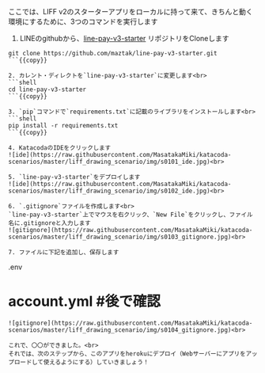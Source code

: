 ここでは、LIFF v2のスターターアプリをローカルに持って来て、きちんと動く環境にするために、3つのコマンドを実行します

1. LINEのgithubから、[line-pay-v3-starter](https://github.com/maztak/line-pay-v3-starter) リポジトリをCloneします<br>
```shell
git clone https://github.com/maztak/line-pay-v3-starter.git
```{{copy}}

2. カレント・ディレクトを`line-pay-v3-starter`に変更します<br>
```shell
cd line-pay-v3-starter
```{{copy}}

3. `pip`コマンドで`requirements.txt`に記載のライブラリをインストールします<br>
```shell
pip install -r requirements.txt
```{{copy}}

4. KatacodaのIDEをクリックします
![ide](https://raw.githubusercontent.com/MasatakaMiki/katacoda-scenarios/master/liff_drawing_scenario/img/s0101_ide.jpg)<br>

5. `line-pay-v3-starter`をデプロイします
![ide](https://raw.githubusercontent.com/MasatakaMiki/katacoda-scenarios/master/liff_drawing_scenario/img/s0102_ide.jpg)<br>

6. `.gitignore`ファイルを作成します<br>
`line-pay-v3-starter`上でマウスを右クリック、`New File`をクリックし、ファイル名に.gitignoreと入力します
![gitignore](https://raw.githubusercontent.com/MasatakaMiki/katacoda-scenarios/master/liff_drawing_scenario/img/s0103_gitignore.jpg)<br>

7. ファイルに下記を追加し、保存します
```
.env
# account.yml #後で確認
```{{copy}}
![gitignore](https://raw.githubusercontent.com/MasatakaMiki/katacoda-scenarios/master/liff_drawing_scenario/img/s0104_gitignore.jpg)<br>

これで、〇〇ができました。<br>
それでは、次のステップから、このアプリをherokuにデプロイ（Webサーバーにアプリをアップロードして使えるようにする）していきましょう！
